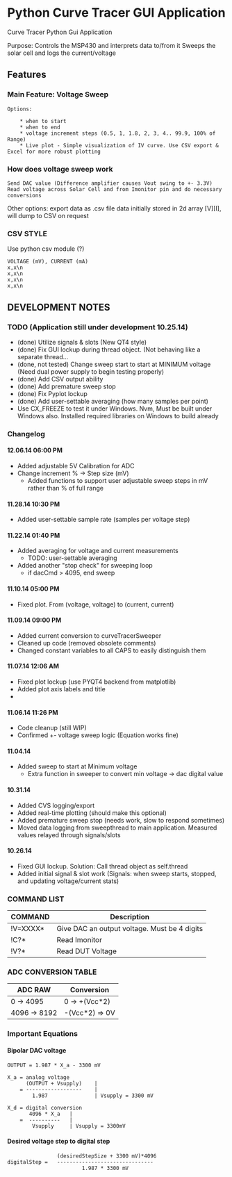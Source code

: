 Python Curve Tracer GUI Application
===================================

Curve Tracer Python Gui Application

Purpose:    Controls the MSP430 and interprets data to/from it
            Sweeps the solar cell and logs the current/voltage


## Features

### Main Feature: Voltage Sweep

    Options: 

        * when to start
        * when to end
        * voltage increment steps (0.5, 1, 1.8, 2, 3, 4.. 99.9, 100% of Range)
        * Live plot - Simple visualization of IV curve. Use CSV export & Excel for more robust plotting

### How does voltage sweep work

    Send DAC value (Difference amplifier causes Vout swing to +- 3.3V)
    Read voltage across Solar Cell and from Imonitor pin and do necessary conversions

Other options:
    export data as .csv file
    data initially stored in 2d array [V][I], will dump to CSV on request

### CSV STYLE

Use python csv module (?)

    VOLTAGE (mV), CURRENT (mA)
    x,x\n
    x,x\n
    x,x\n
    x,x\n


## DEVELOPMENT NOTES

### TODO (Application still under development 10.25.14)

* (done) Utilize signals & slots (New QT4 style)
* (done) Fix GUI lockup during thread object. (Not behaving like a separate thread...
* (done, not tested) Change sweep start to start at MINIMUM voltage (Need dual power supply to begin testing properly)
* (done) Add CSV output ability
* (done) Add premature sweep stop
* (done) Fix Pyplot lockup
* (done) Add user-settable averaging (how many samples per point)
* Use CX_FREEZE to test it under Windows. Nvm, Must be built under Windows also. Installed required libraries on Windows to build already


### Changelog
#### 12.06.14 06:00 PM
* Added adjustable 5V Calibration for ADC 
* Change increment % -> Step size (mV)
    * Added functions to support user adjustable sweep steps in mV rather than % of full range

#### 11.28.14 10:30 PM
* Added user-settable sample rate (samples per voltage step)

#### 11.22.14 01:40 PM
* Added averaging for voltage and current measurements
    * TODO: user-settable averaging
* Added another "stop check" for sweeping loop
    * if dacCmd > 4095, end sweep

#### 11.10.14 05:00 PM
* Fixed plot. From (voltage, voltage) to (current, current)

#### 11.09.14 09:00 PM
* Added current conversion to curveTracerSweeper
* Cleaned up code (removed obsolete comments)
* Changed constant variables to all CAPS to easily distinguish them

#### 11.07.14 12:06 AM
* Fixed plot lockup (use PYQT4 backend from matplotlib)
* Added plot axis labels and title
* 

#### 11.06.14 11:26 PM
* Code cleanup (still WIP)
* Confirmed +- voltage sweep logic (Equation works fine)


#### 11.04.14
* Added sweep to start at Minimum voltage
    * Extra function in sweeper to convert min voltage -> dac digital value

#### 10.31.14
* Added CVS logging/export
* Added real-time plotting (should make this optional)
* Added premature sweep stop (needs work, slow to respond sometimes)
* Moved data logging from sweepthread to main application. Measured values relayed through signals/slots


#### 10.26.14
* Fixed GUI lockup. Solution: Call thread object as self.thread
* Added initial signal & slot work (Signals: when sweep starts, stopped, and updating voltage/current stats)
 


### COMMAND LIST

| COMMAND   | Description                                  |
| --------- | -------------------------------------------- |
| !V=XXXX\* | Give DAC an output voltage. Must be 4 digits |
| !C?\*     | Read Imonitor                                |
| !V?\*     | Read DUT Voltage                             |


### ADC CONVERSION TABLE

| ADC RAW       | Conversion           |
| ------------- | -------------------- |
| 0 -> 4095     | 0 -> +(Vcc\*2)       |
| 4096 -> 8192  | -(Vcc\*2) => 0V      |


### Important Equations

#### Bipolar DAC voltage 
    
    OUTPUT = 1.987 * X_a - 3300 mV
    
    X_a = analog voltage
          (OUTPUT + Vsupply)    |
        = ------------------    |
            1.987               | Vsupply = 3300 mV

    X_d = digital conversion
           4096 * X_a   |
        =  ----------   |
            Vsupply     | Vsupply = 3300mV

#### Desired voltage step to digital step

                    (desiredStepSize + 3300 mV)*4096
    digitalStep =   -------------------------------
                            1.987 * 3300 mV